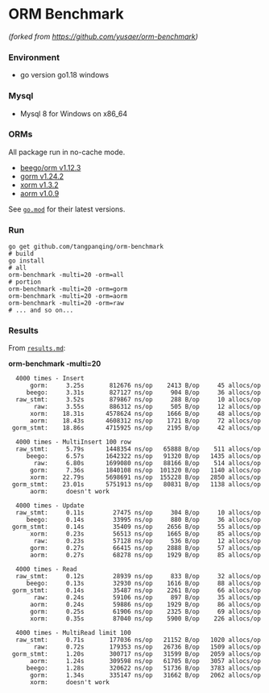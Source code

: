 # ORM Benchmark

_(forked from https://github.com/yusaer/orm-benchmark)_

### Environment

- go version go1.18 windows

### Mysql

- Mysql 8 for Windows on x86_64

### ORMs

All package run in no-cache mode.

- [beego/orm v1.12.3](https://github.com/astaxie/beego/tree/master/orm)
- [gorm v1.24.2](https://github.com/go-gorm/gorm)
- [xorm v1.3.2](https://github.com/xormplus/xorm)
- [aorm v1.0.9](https://github.com/tangpanqing/aorm)

See [`go.mod`](https://github.com/frederikhors/orm-benchmark/blob/master/go.mod) for their latest versions.

### Run

```shell
go get github.com/tangpanqing/orm-benchmark
# build
go install
# all
orm-benchmark -multi=20 -orm=all
# portion
orm-benchmark -multi=20 -orm=gorm
orm-benchmark -multi=20 -orm=aorm
orm-benchmark -multi=20 -orm=raw
# ... and so on...
```

### Results

From [`results.md`](https://github.com/tangpanqing/orm-benchmark/tree/master/results.md):

**orm-benchmark -multi=20**

```
  4000 times - Insert
      gorm:     3.25s       812676 ns/op    2413 B/op     45 allocs/op
     beego:     3.31s       827127 ns/op     904 B/op     36 allocs/op
  raw_stmt:     3.52s       879867 ns/op     288 B/op     10 allocs/op
       raw:     3.55s       886312 ns/op     505 B/op     12 allocs/op
      xorm:    18.31s      4578624 ns/op    1666 B/op     48 allocs/op
      aorm:    18.43s      4608312 ns/op    1721 B/op     72 allocs/op
 gorm_stmt:    18.86s      4715925 ns/op    2195 B/op     42 allocs/op

  4000 times - MultiInsert 100 row
  raw_stmt:     5.79s      1448354 ns/op   65888 B/op    511 allocs/op
     beego:     6.57s      1642322 ns/op   91320 B/op   1435 allocs/op
       raw:     6.80s      1699080 ns/op   88166 B/op    514 allocs/op
      gorm:     7.36s      1840108 ns/op  101320 B/op   1140 allocs/op
      xorm:    22.79s      5698691 ns/op  155228 B/op   2850 allocs/op
 gorm_stmt:    23.01s      5751913 ns/op   80831 B/op   1138 allocs/op
      aorm:     doesn't work

  4000 times - Update
  raw_stmt:     0.11s        27475 ns/op     304 B/op     10 allocs/op
     beego:     0.14s        33995 ns/op     880 B/op     36 allocs/op
 gorm_stmt:     0.14s        35409 ns/op    2656 B/op     55 allocs/op
      xorm:     0.23s        56513 ns/op    1665 B/op     85 allocs/op
       raw:     0.23s        57128 ns/op     536 B/op     12 allocs/op
      gorm:     0.27s        66415 ns/op    2888 B/op     57 allocs/op
      aorm:     0.27s        68278 ns/op    1929 B/op     85 allocs/op

  4000 times - Read
  raw_stmt:     0.12s        28939 ns/op     833 B/op     32 allocs/op
     beego:     0.13s        32930 ns/op    1616 B/op     88 allocs/op
 gorm_stmt:     0.14s        35487 ns/op    2261 B/op     66 allocs/op
       raw:     0.24s        59106 ns/op     897 B/op     35 allocs/op
      aorm:     0.24s        59886 ns/op    1929 B/op     86 allocs/op
      gorm:     0.25s        61906 ns/op    2325 B/op     69 allocs/op
      xorm:     0.35s        87040 ns/op    5900 B/op    226 allocs/op

  4000 times - MultiRead limit 100
  raw_stmt:     0.71s       177036 ns/op   21152 B/op   1020 allocs/op
       raw:     0.72s       179353 ns/op   26736 B/op   1509 allocs/op
 gorm_stmt:     1.20s       300717 ns/op   31599 B/op   2059 allocs/op
      aorm:     1.24s       309598 ns/op   61705 B/op   3057 allocs/op
     beego:     1.28s       320622 ns/op   51736 B/op   3783 allocs/op
      gorm:     1.34s       335147 ns/op   31662 B/op   2062 allocs/op
      xorm:     doesn't work
```
